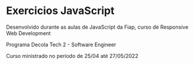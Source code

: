 # Exercicios JavaScript

Desenvolvido durante as aulas de JavaScript da Fiap, curso de Responsive Web Development

Programa Decola Tech 2 - Software Engineer

Curso ministrado no período de 25/04 até 27/05/2022 
